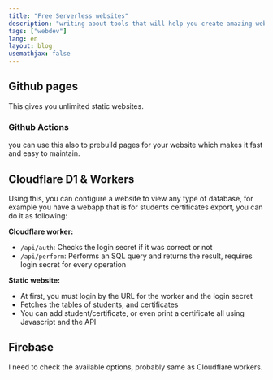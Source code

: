 ```yaml
---
title: "Free Serverless websites"
description: "writing about tools that will help you create amazing website without server pain"
tags: ["webdev"]
lang: en
layout: blog
usemathjax: false
---
```


## Github pages
This gives you unlimited static websites.

### Github Actions
you can use this also to prebuild pages for your website which makes it fast and easy to maintain.

## Cloudflare D1 & Workers
Using this, you can configure a website to view any type of database, for example you have a webapp that is for students certificates export, you can do it as following:

**Cloudflare worker:**
- `/api/auth`: Checks the login secret if it was correct or not
- `/api/perform`: Performs an SQL query and returns the result, requires login secret for every operation

**Static website:**
- At first, you must login by the URL for the worker and the login secret
- Fetches the tables of students, and certificates
- You can add student/certificate, or even print a certificate all using Javascript and the API

## Firebase
I need to check the available options, probably same as Cloudflare workers.
